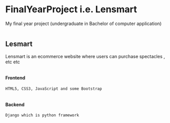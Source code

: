 # FinalYearProject i.e. Lensmart

My final year project (undergraduate in Bachelor of computer application)

```
```

## Lesmart
Lensmart is an ecommerce website where users can purchase spectacles , etc etc

```
```

#### Frontend
```HTML5, CSS3, JavaScript and some Bootstrap```


```
```

#### Backend
```Django which is python framework```



